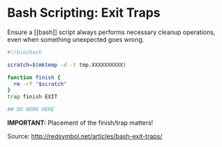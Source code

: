 # Bash Scripting: Exit Traps

Ensure a [[bash]] script always performs necessary cleanup operations, even when something unexpected goes wrong.

```bash
#!/bin/bash

scratch=$(mktemp -d -t tmp.XXXXXXXXXX)

function finish {
  rm -rf "$scratch"
}
trap finish EXIT

## DO WORK HERE
```

**IMPORTANT:** Placement of the finish/trap matters!

Source: http://redsymbol.net/articles/bash-exit-traps/
